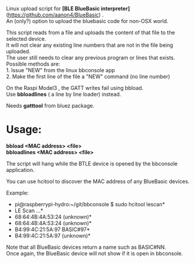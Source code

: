 Linux upload script for <b>[BLE BlueBasic interpreter]</b> (https://github.com/aanon4/BlueBasic) .  
An (only?) option to upload the bluebasic code for non-OSX world.  

This script reads from a file and uploads the content of that file to the selected device.  
It will not clear any existing line numbers that are not in the file being uploaded.  
The user still needs to clear any previous program or lines that exists.  
Possible methods are:  
	1. Issue "NEW" from the linux bbconsole app  
	2. Make the first line of the file a "NEW" command (no line number)  
  
On the Raspi Model3 , the GATT writes fail using bbload.  
Use <b>bbloadlines</b> ( a line by line loader) instead.  
  
Needs <b>gatttool</b> from bluez package.  
  
<b>Usage:  
==================  
**bbload &lt;MAC address&gt; &lt;file&gt;**  
**bbloadlines &lt;MAC address&gt; &lt;file&gt;**  
</b>
  
The script will hang while the BTLE device is opened by the bbconsole application.  

You can use hcitool to discover the MAC address of any BlueBasic devices.  

Example:  
  
* pi@raspberrypi-hydro:~/git/bbconsole $ sudo hcitool lescan* 
* LE Scan ...*  
* 68:64:4B:4A:53:24 (unknown)*  
* 68:64:4B:4A:53:24 (unknown)*  
* B4:99:4C:21:5A:97 BASIC#97*  
* B4:99:4C:21:5A:97 (unknown)*  
  
Note that all BlueBasic devices return a name such as BASIC#NN.  
Once again, the BlueBasic device will not show if it is open in bbconsole.  
